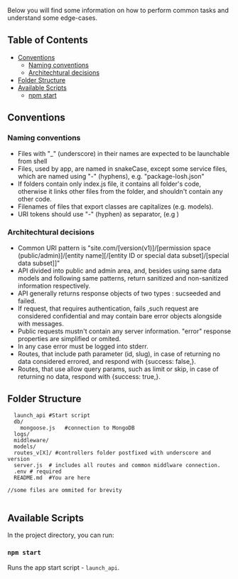 Below you will find some information on how to perform common tasks and understand some edge-cases.<br>

## Table of Contents
- [Conventions](#conventions)
  - [Naming conventions](#naming-conventions)
  - [Architechtural decisions](#architechtural-decisions)
- [Folder Structure](#folder-structure)
- [Available Scripts](#available-scripts)
  - [npm start](#npm-start)


## Conventions

### Naming conventions
- Files with "_" (underscore) in their names are expected to be launchable from shell
- Files, used by app, are named in snakeCase, except some service files, which are named using "-" (hyphens), e.g. "package-losh.json"
- If folders contain only index.js file, it contains all folder's code, otherwise it links other files from the folder, and shouldn't contain any other code.
- Filenames of files that export classes are capitalizes (e.g. models). 
- URI tokens should use "-" (hyphen) as separator, (e.g )

### Architechtural decisions
- Common URI pattern is "site.com/[version(v1)]/[permission space (public/admin)]/[entity name][/[entity ID or special data subset]/[special data subset]]"
- API divided into public and admin area, and, besides using same data models and following same patterns, return sanitized and non-sanitized information respectively.
- API generally returns response objects of two types : sucseeded and failed.
- If request, that requires authentication, fails ,such request are considered confidential and may contain 
bare error objects alongside with messages.
- Public requests mustn't contain any server information. "error" response properties are simplified or omited.
- In any case error must be logged into stderr.
- Routes, that include path parameter (id, slug), in case of returning no data considered errored, and respond with {success: false,}.
- Routes, that use allow query params, such as limit or skip, in case of returning no data, respond with {success: true,}.

## Folder Structure

```
  launch_api #Start script
  db/
    mongoose.js   #connection to MongoDB
  logs/
  middleware/
  models/
  routes_v[X]/ #controllers folder postfixed with underscore and version
  server.js  # includes all routes and common middlware connection.
  .env # required
  README.md  #You are here

//some files are ommited for brevity
  
```

## Available Scripts

In the project directory, you can run:

### `npm start`

Runs the app start script - `launch_api`.<br>

 


